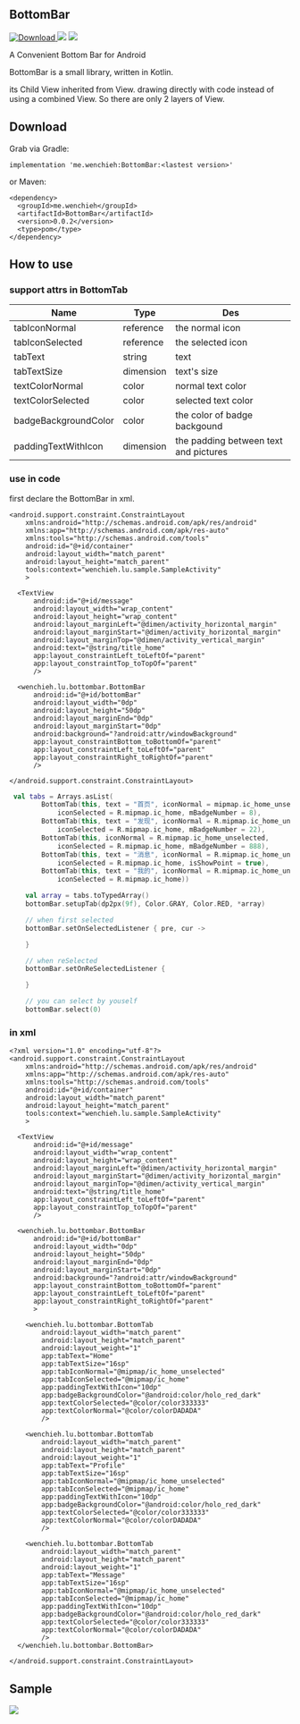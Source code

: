 ## BottomBar
 [ ![Download](https://api.bintray.com/packages/wenchieh/maven/BottomBar/images/download.svg) ](https://bintray.com/wenchieh/maven/BottomBar/_latestVersion)
 ![](https://img.shields.io/badge/build-passing-green.svg)
 ![](https://img.shields.io/badge/license-MIT-orange.svg)

A Convenient Bottom Bar for Android


BottomBar is a small library, written in Kotlin.

its Child View inherited from View. drawing directly with code instead of using a combined View. So there are only 2 layers of View.

## Download
Grab via Gradle:
```
implementation 'me.wenchieh:BottomBar:<lastest version>'
```
or Maven:

```
<dependency>
  <groupId>me.wenchieh</groupId>
  <artifactId>BottomBar</artifactId>
  <version>0.0.2</version>
  <type>pom</type>
</dependency>
```

## How to use
### support attrs in BottomTab

Name | Type | Des
| --- | ---|---
tabIconNormal | reference | the normal icon
tabIconSelected | reference | the selected icon
tabText | string | text
tabTextSize | dimension | text's size
textColorNormal | color | normal text color
textColorSelected | color | selected text color
badgeBackgroundColor | color | the color of badge backgound
paddingTextWithIcon | dimension | the padding between text and pictures


### use in code

first declare the BottomBar in xml.

```
<android.support.constraint.ConstraintLayout
    xmlns:android="http://schemas.android.com/apk/res/android"
    xmlns:app="http://schemas.android.com/apk/res-auto"
    xmlns:tools="http://schemas.android.com/tools"
    android:id="@+id/container"
    android:layout_width="match_parent"
    android:layout_height="match_parent"
    tools:context="wenchieh.lu.sample.SampleActivity"
    >

  <TextView
      android:id="@+id/message"
      android:layout_width="wrap_content"
      android:layout_height="wrap_content"
      android:layout_marginLeft="@dimen/activity_horizontal_margin"
      android:layout_marginStart="@dimen/activity_horizontal_margin"
      android:layout_marginTop="@dimen/activity_vertical_margin"
      android:text="@string/title_home"
      app:layout_constraintLeft_toLeftOf="parent"
      app:layout_constraintTop_toTopOf="parent"
      />

  <wenchieh.lu.bottombar.BottomBar
      android:id="@+id/bottomBar"
      android:layout_width="0dp"
      android:layout_height="50dp"
      android:layout_marginEnd="0dp"
      android:layout_marginStart="0dp"
      android:background="?android:attr/windowBackground"
      app:layout_constraintBottom_toBottomOf="parent"
      app:layout_constraintLeft_toLeftOf="parent"
      app:layout_constraintRight_toRightOf="parent"
      />

</android.support.constraint.ConstraintLayout>

```

```kotlin
 val tabs = Arrays.asList(
        BottomTab(this, text = "首页", iconNormal = mipmap.ic_home_unselected,
            iconSelected = R.mipmap.ic_home, mBadgeNumber = 8),
        BottomTab(this, text = "发现", iconNormal = R.mipmap.ic_home_unselected,
            iconSelected = R.mipmap.ic_home, mBadgeNumber = 22),
        BottomTab(this, iconNormal = R.mipmap.ic_home_unselected,
            iconSelected = R.mipmap.ic_home, mBadgeNumber = 888),
        BottomTab(this, text = "消息", iconNormal = R.mipmap.ic_home_unselected,
            iconSelected = R.mipmap.ic_home, isShowPoint = true),
        BottomTab(this, text = "我的", iconNormal = R.mipmap.ic_home_unselected,
            iconSelected = R.mipmap.ic_home))

    val array = tabs.toTypedArray()
    bottomBar.setupTab(dp2px(9f), Color.GRAY, Color.RED, *array)

    // when first selected
    bottomBar.setOnSelectedListener { pre, cur ->

    }

    // when reSelected
    bottomBar.setOnReSelectedListener {

    }

    // you can select by youself
    bottomBar.select(0)
```

### in xml
```
<?xml version="1.0" encoding="utf-8"?>
<android.support.constraint.ConstraintLayout
    xmlns:android="http://schemas.android.com/apk/res/android"
    xmlns:app="http://schemas.android.com/apk/res-auto"
    xmlns:tools="http://schemas.android.com/tools"
    android:id="@+id/container"
    android:layout_width="match_parent"
    android:layout_height="match_parent"
    tools:context="wenchieh.lu.sample.SampleActivity"
    >

  <TextView
      android:id="@+id/message"
      android:layout_width="wrap_content"
      android:layout_height="wrap_content"
      android:layout_marginLeft="@dimen/activity_horizontal_margin"
      android:layout_marginStart="@dimen/activity_horizontal_margin"
      android:layout_marginTop="@dimen/activity_vertical_margin"
      android:text="@string/title_home"
      app:layout_constraintLeft_toLeftOf="parent"
      app:layout_constraintTop_toTopOf="parent"
      />

  <wenchieh.lu.bottombar.BottomBar
      android:id="@+id/bottomBar"
      android:layout_width="0dp"
      android:layout_height="50dp"
      android:layout_marginEnd="0dp"
      android:layout_marginStart="0dp"
      android:background="?android:attr/windowBackground"
      app:layout_constraintBottom_toBottomOf="parent"
      app:layout_constraintLeft_toLeftOf="parent"
      app:layout_constraintRight_toRightOf="parent"
      >

    <wenchieh.lu.bottombar.BottomTab
        android:layout_width="match_parent"
        android:layout_height="match_parent"
        android:layout_weight="1"
        app:tabText="Home"
        app:tabTextSize="16sp"
        app:tabIconNormal="@mipmap/ic_home_unselected"
        app:tabIconSelected="@mipmap/ic_home"
        app:paddingTextWithIcon="10dp"
        app:badgeBackgroundColor="@android:color/holo_red_dark"
        app:textColorSelected="@color/color333333"
        app:textColorNormal="@color/colorDADADA"
        />

    <wenchieh.lu.bottombar.BottomTab
        android:layout_width="match_parent"
        android:layout_height="match_parent"
        android:layout_weight="1"
        app:tabText="Profile"
        app:tabTextSize="16sp"
        app:tabIconNormal="@mipmap/ic_home_unselected"
        app:tabIconSelected="@mipmap/ic_home"
        app:paddingTextWithIcon="10dp"
        app:badgeBackgroundColor="@android:color/holo_red_dark"
        app:textColorSelected="@color/color333333"
        app:textColorNormal="@color/colorDADADA"
        />

    <wenchieh.lu.bottombar.BottomTab
        android:layout_width="match_parent"
        android:layout_height="match_parent"
        android:layout_weight="1"
        app:tabText="Message"
        app:tabTextSize="16sp"
        app:tabIconNormal="@mipmap/ic_home_unselected"
        app:tabIconSelected="@mipmap/ic_home"
        app:paddingTextWithIcon="10dp"
        app:badgeBackgroundColor="@android:color/holo_red_dark"
        app:textColorSelected="@color/color333333"
        app:textColorNormal="@color/colorDADADA"
        />
  </wenchieh.lu.bottombar.BottomBar>

</android.support.constraint.ConstraintLayout>
```






## Sample


![](http://7xt4re.com1.z0.glb.clouddn.com/20180515152636067658667.jpg)


